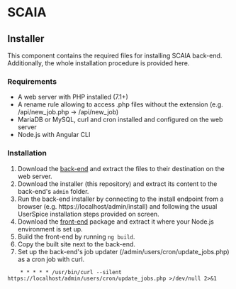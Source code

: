 # SCAIA

## Installer

This component contains the required files for installing SCAIA back-end. Additionally, the whole installation procedure is provided here.

### Requirements

- A web server with PHP installed (7.1+)
- A rename rule allowing to access .php files without the extension (e.g. /api/new_job.php -> /api/new_job)
- MariaDB or MySQL, curl and cron installed and configured on the web server
- Node.js with Angular CLI

### Installation

1. Download the [back-end](https://github.com/GaborFarkas/scaia-backend) and extract the files to their destination on the web server.
2. Download the installer (this repository) and extract its content to the back-end's `admin` folder.
3. Run the back-end installer by connecting to the install endpoint from a browser (e.g. https://localhost/admin/install) and following the usual UserSpice installation steps provided on screen.
4. Download the [front-end](https://github.com/GaborFarkas/scaia-frontend) package and extract it where your Node.js environment is set up.
5. Build the front-end by running `ng build`.
6. Copy the built site next to the back-end.
7. Set up the back-end's job updater (/admin/users/cron/update_jobs.php) as a cron job with curl.
```
    * * * * * /usr/bin/curl --silent https://localhost/admin/users/cron/update_jobs.php >/dev/null 2>&1 
```
